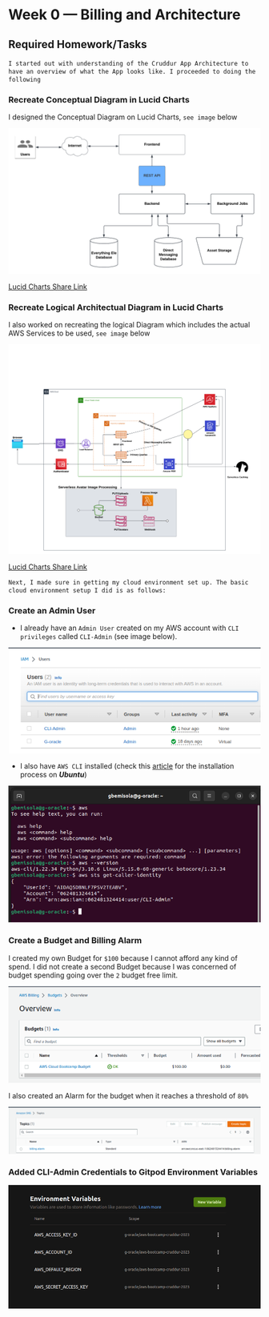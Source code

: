 # Week 0 — Billing and Architecture

## Required Homework/Tasks

    I started out with understanding of the Cruddur App Architecture to have an overview of what the App looks like. I proceeded to doing the following

### **Recreate Conceptual Diagram in Lucid Charts**

I designed the Conceptual Diagram on Lucid Charts, `see image` below

!['Conceptual Diagram'](/_docs/week_0/Week_0-Billing_and_Architecture-Conceptual_Diagram.png)

[Lucid Charts Share Link](https://lucid.app/lucidchart/6f7627c3-f57c-4940-8983-48fbb14fd30d/edit?viewport_loc=-234%2C-34%2C2204%2C1060%2C0_0&invitationId=inv_9c3b6aa2-b321-4e8b-81c0-5a93bdb0796e
)

### **Recreate Logical Architectual Diagram in Lucid Charts**

I also worked on recreating the logical Diagram which includes the actual AWS Services to be used, `see image` below

!['Logical Diagram'](/_docs/week_0/Week_0-Billing_and_Architecture%20-Logical_Diagram.png)

[Lucid Charts Share Link](https://lucid.app/lucidchart/6f7627c3-f57c-4940-8983-48fbb14fd30d/edit?viewport_loc=494%2C1252%2C2204%2C1060%2CqGTxC2gO0-Zj&invitationId=inv_9c3b6aa2-b321-4e8b-81c0-5a93bdb0796e
)

    Next, I made sure in getting my cloud environment set up. The basic cloud environment setup I did is as follows:

### **Create an Admin User**

- I already have an `Admin User` created on my AWS account with `CLI privileges` called `CLI-Admin` (see image below).

![Admin User](/_docs/week_0/Admin_User.png)

- I also have `AWS CLI` installed (check this [article](https://medium.com/aws-in-plain-english/how-to-launch-an-ec2-instance-in-aws-15db3b22101d) for the installation process on ***Ubuntu***)

![AWS CLI](/_docs/week_0/AWS_CLI.png)

### Create a Budget and Billing Alarm

I created my own Budget for `$100` because I cannot afford any kind of spend.
I did not create a second Budget because I was concerned of budget spending going over the `2` budget free limit.

![Budget](/_docs/week_0/budget.png)

I also created an Alarm for the budget when it reaches a threshold of `80%`

![Billing Alarm](/_docs/week_0/Billing_Alarm.png)

### Added CLI-Admin Credentials to Gitpod Environment Variables

![Gitpod Variables](/_docs/week_0/gitpod.png)
